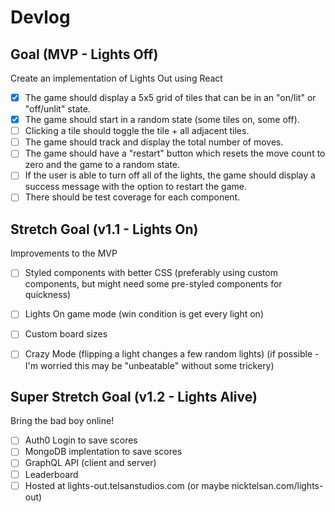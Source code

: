 # Devlog

## Goal (MVP - Lights Off)
Create an implementation of Lights Out using React
- [X] The game should display a 5x5 grid of tiles that can be in an "on/lit" or "off/unlit" state.
- [X] The game should start in a random state (some tiles on, some off).
- [ ] Clicking a tile should toggle the tile + all adjacent tiles.
- [ ] The game should track and display the total number of moves.
- [ ] The game should have a "restart" button which resets the move count to zero and the game to a random state.
- [ ] If the user is able to turn off all of the lights, the game should display a success message with the option to restart the game.
- [ ] There should be test coverage for each component.

## Stretch Goal (v1.1 - Lights On)
Improvements to the MVP
- [ ] Styled components with better CSS (preferably using custom components, but might need some pre-styled components for quickness)
- [ ] Lights On game mode (win condition is get every light on)
- [ ] Custom board sizes
- [ ] Crazy Mode (flipping a light changes a few random lights) (if possible - I'm worried this may be "unbeatable" without some trickery)


## Super Stretch Goal (v1.2 - Lights Alive)
Bring the bad boy online!
- [ ] Auth0 Login to save scores
- [ ] MongoDB implentation to save scores
- [ ] GraphQL API (client and server)
- [ ] Leaderboard
- [ ] Hosted at lights-out.telsanstudios.com (or maybe nicktelsan.com/lights-out)